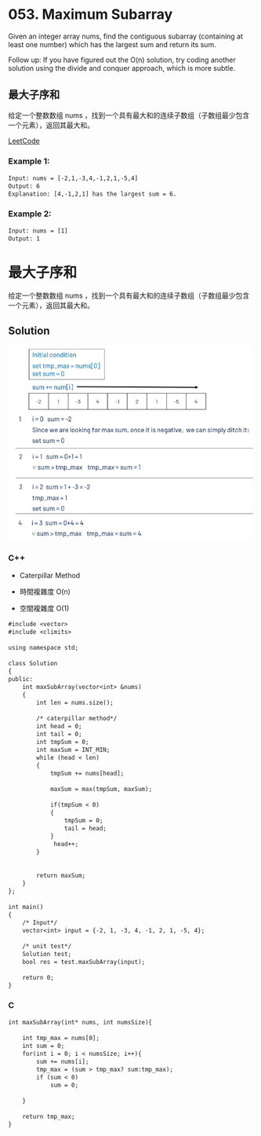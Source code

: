 # 053. Maximum Subarray
Given an integer array nums, find the contiguous subarray (containing at least one number) which has the largest sum and return its sum.

Follow up: If you have figured out the O(n) solution, try coding another solution using the divide and conquer approach, which is more subtle.

##  最大子序和
给定一个整数数组 nums ，找到一个具有最大和的连续子数组（子数组最少包含一个元素），返回其最大和。

[LeetCode](https://leetcode.com/problems/two-sum/)  

### Example 1:
```
Input: nums = [-2,1,-3,4,-1,2,1,-5,4]
Output: 6
Explanation: [4,-1,2,1] has the largest sum = 6.
```

### Example 2:
```
Input: nums = [1]
Output: 1
```

# 最大子序和
给定一个整数数组 nums ，找到一个具有最大和的连续子数组（子数组最少包含一个元素），返回其最大和。  

## Solution
<img src="img/53.jpg" width = "500"/>

### C++

* Caterpillar Method

* 時間複雜度 O(n)

* 空間複雜度 O(1)

```
#include <vector>
#include <climits>

using namespace std;

class Solution
{
public:
    int maxSubArray(vector<int> &nums)
    {
        int len = nums.size();

        /* caterpillar method*/
        int head = 0;
        int tail = 0;
        int tmpSum = 0;
        int maxSum = INT_MIN;
        while (head < len)
        {
            tmpSum += nums[head];

            maxSum = max(tmpSum, maxSum);

            if(tmpSum < 0)
            {
                tmpSum = 0;
                tail = head;
            }
             head++;
        }
       

        return maxSum;
    }
};

int main()
{
    /* Input*/
    vector<int> input = {-2, 1, -3, 4, -1, 2, 1, -5, 4};

    /* unit test*/
    Solution test;
    bool res = test.maxSubArray(input);

    return 0;
}
```

### C
```
int maxSubArray(int* nums, int numsSize){
    
    int tmp_max = nums[0]; 
    int sum = 0;
    for(int i = 0; i < numsSize; i++){
        sum += nums[i];
        tmp_max = (sum > tmp_max? sum:tmp_max);
        if (sum < 0)
            sum = 0;
                           
    }

    return tmp_max;
}
```




